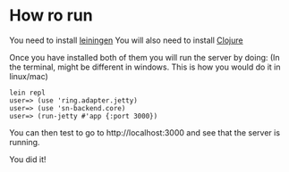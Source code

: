 # How ro run
You need to install [leiningen](http://leiningen.org/)
You will also need to install [Clojure](http://clojure.org/getting_started)

Once you have installed both of them you will run the server by doing:
(In the terminal, might be different in windows. This is how you would do it in linux/mac)
```
lein repl
user=> (use 'ring.adapter.jetty)
user=> (use 'sn-backend.core)
user=> (run-jetty #'app {:port 3000})
```

You can then test to go to http://localhost:3000 and see that the server is running.

You did it!